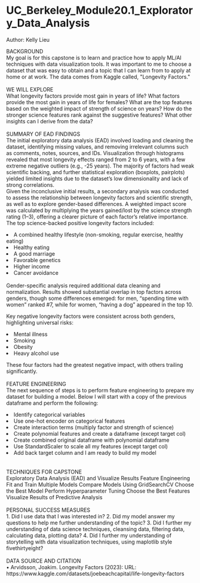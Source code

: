 # UC_Berkeley_Module20.1_Exploratory_Data_Analysis
Author: Kelly Lieu <br/>

BACKGROUND <br/>
My goal is for this capstone is to learn and practice how to apply ML/AI techniques with data visualization tools. It was important to me to choose a dataset that was easy to obtain and a topic that I can learn from to apply at home or at work. The data comes from Kaggle called, "Longevity Factors." 
<br/><br/>
WE WILL EXPLORE <br/>
What longevity factors provide most gain in years of life?
What factors provide the most gain in years of life for females?
What are the top features based on the weighted impact of strength of science on years?
How do the stronger science features rank against the suggestive features?
What other insights can I derive from the data?
<br/><br/>
SUMMARY OF EAD FINDINGS <br/>
The initial exploratory data analysis (EAD) involved loading and cleaning the dataset, identifying missing values, and removing irrelevant columns such as comments, notes, sources, and IDs. Visualization through histograms revealed that most longevity effects ranged from 2 to 6 years, with a few extreme negative outliers (e.g., -25 years). The majority of factors had weak scientific backing, and further statistical exploration (boxplots, pairplots) yielded limited insights due to the dataset’s low dimensionality and lack of strong correlations.
<br/>
Given the inconclusive initial results, a secondary analysis was conducted to assess the relationship between longevity factors and scientific strength, as well as to explore gender-based differences. A weighted impact score was calculated by multiplying the years gained/lost by the science strength rating (1–3), offering a clearer picture of each factor’s relative importance.
<br/>
The top science-backed positive longevity factors included:

<li>A combined healthy lifestyle (non-smoking, regular exercise, healthy eating)</li>
<li>Healthy eating</li>
<li>A good marriage</li>
<li>Favorable genetics</li>
<li>Higher income</li>
<li>Cancer avoidance</li>
<br/>
Gender-specific analysis required additional data cleaning and normalization. Results showed substantial overlap in top factors across genders, though some differences emerged: for men, “spending time with women” ranked #7, while for women, “having a dog” appeared in the top 10.

Key negative longevity factors were consistent across both genders, highlighting universal risks:
<li>Mental illness</li>
<li>Smoking</li>
<li>Obesity</li>
<li>Heavy alcohol use</li>

These four factors had the greatest negative impact, with others trailing significantly.
<br/><br/>
FEATURE ENGINEERING<br/>
The next sequence of steps is to perform feature engineering to prepare my dataset for building a model. Below I will start with a copy of the previous dataframe and perform the following:
<li>Identify categorical variables</li>
<li>Use one-hot encoder on categorical features</li>
<li>Create interaction terms (multiply factor and strength of science)</li>
<li>Create polynomial features and create a dataframe (except target col)</li>
<li>Create combined original dataframe with polynomial dataframe</li>
<li>Use StandardScaler to scale all my features (except target col)</li>
<li>Add back target column and I am ready to build my model</li>
<br/><br/>
TECHNIQUES FOR CAPSTONE <br/>
Exploratory Data Analysis (EAD) and Visualize Results
Feature Engineering
Fit and Train Multiple Models
Compare Models Using GridSearchCV
Choose the Best Model
Perform Hyperparameter Tuning
Choose the Best Features
Visualize Results of Predictive Analysis
<br/><br/>
PERSONAL SUCCESS MEASURES <br/>
	1. Did I use data that I was interested in?
	2. Did my model answer my questions to help me further understanding of the topic?
	3. Did I further my understanding of data science techniques, cleansing data, filtering data, calculating data, plotting data?
	4. Did I further my understanding of storytelling with data visualization techniques, using maplotlib style fivethirtyeight?
<br/><br/>
DATA SOURCE AND CITATION <br/>
• Arvidsson, Joakim. Longevity Factors (2023): URL: https://www.kaggle.com/datasets/joebeachcapital/life-longevity-factors